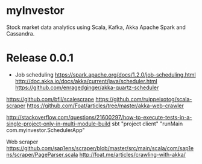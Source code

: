 # myInvestor
Stock market data analytics using Scala, Kafka, Akka Apache Spark and Cassandra.

# Release 0.0.1
- Job scheduling
https://spark.apache.org/docs/1.2.0/job-scheduling.html
http://doc.akka.io/docs/akka/current/java/scheduler.html
https://github.com/enragedginger/akka-quartz-scheduler

https://github.com/bfil/scalescrape
https://github.com/ruippeixotog/scala-scraper
https://github.com/Foat/articles/tree/master/akka-web-crawler

http://stackoverflow.com/questions/21600297/how-to-execute-tests-in-a-single-project-only-in-multi-module-build
sbt "project client" "runMain com.myinvestor.SchedulerApp"

Web scraper
https://github.com/sap1ens/scraper/blob/master/src/main/scala/com/sap1ens/scraper/PageParser.scala
http://foat.me/articles/crawling-with-akka/

